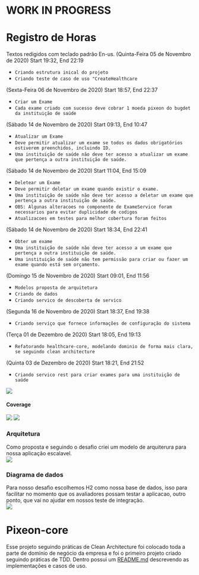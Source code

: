 # WORK IN PROGRESS
# Registro de Horas
Textos redigidos com teclado padrão En-us.
(Quinta-Feira 05 de Novembro de 2020) Start 19:32, End 22:19
 - `Criando estrutura inical do projeto`
 - `Criando teste de caso de uso "CreateHealthcare`
 
 (Sexta-Feira 06 de Novembro de 2020) Start 18:57, End 22:37
  - `Criar um Exame`
  - `Cada exame criado com sucesso deve cobrar 1 moeda pixeon do bugdet da instituição de saúde`
 
 (Sábado 14 de Novembro de 2020) Start 09:13, End 10:47
  - `Atualizar um Exame`
  - `Deve permitir atualizar um exame se todos os dados obrigatórios estiverem preenchidos, incluindo ID.`
  - `Uma instituição de saúde não deve ter acesso a atualizar um exame que pertença a outra instituição de saúde.`
   
 (Sábado 14 de Novembro de 2020) Start 11:04, End 15:09
  - `Deletear um Exame`
  - `Deve permitir deletar um exame quando existir o exame.`
  - `Uma instituição de saúde não deve ter acesso a deletar um exame que pertença a outra instituição de saúde.`
  - `OBS: Algunas alteracoes no componente de ExameService foram necessarios para evitar duplicidade de codigos`
  - `Atualizacoes em testes para melhor cobertura foram feitos` 
     
 (Sábado 14 de Novembro de 2020) Start 18:34, End 22:41
  - `Obter um exame`
  - `Uma instituição de saúde não deve ter acesso a um exame que pertença a outra instituição de saúde.`
  - `Uma instituição de saúde não tem permissão para criar ou fazer um exame quando está sem orçamento.`
  
 (Domingo 15 de Novembro de 2020) Start 09:01, End 11:56 
  - `Modelos proposta de arquitetura`
  - `Criando de dados`
  - `Criando servico de descoberta de servico`
   
 (Segunda 16 de Novembro de 2020) Start 18:37, End 19:38 
  - `Criando serviço que fornece informações de configuração do sistema`
  
 (Terça 01 de Dezembro de 2020) Start 18:05, End 19:13 
   - `Refatorando healthcare-core, modelando dominio de forma mais clara, se seguindo clean architecture`
  
 (Quinta 03 de Dezembro de 2020) Start 18:21, End 21:52
   - `Criando servico rest para criar exames para uma instituição de saúde`
  
  
  ![](resources/coverage-tests.PNG)<br/>
 #### Coverage
  ![](resources/coverage-usecase-createhealthcare.PNG)
  ![](resources/coverage-packages.PNG)
 
 
 ### Arquitetura
 Como proposta e seguindo o desafio criei um modelo de arquiterura para nossa aplicação escalavel.<br/>
 ![](resources/architecture.PNG) 
 
 ### Diagrama de dados
 Para nosso desafio escolhemos H2 como nossa base de dados, isso para facilitar no momento que os avaliadores possam
 testar a aplicacao, outro ponto, que vai no ajudar em nossos teste de integração.<br/>
 ![](resources/diagrama-dados.PNG)
 
# Pixeon-core
Esse projeto seguindo práticas de Clean Architecture foi colocado toda a parte de domínio de negócio da empresa
e foi o primeiro projeto criado seguindo práticas de TDD. Dentro possui um [README.md](/healthcare-core/README.md) descrevendo as implementações
e casos de uso.














